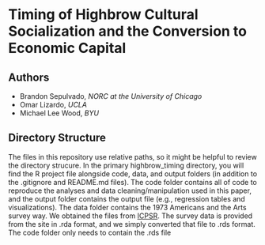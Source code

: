 # Timing of Highbrow Cultural Socialization and the Conversion to Economic Capital

## Authors

* Brandon Sepulvado, _NORC at the University of Chicago_
* Omar Lizardo, _UCLA_
* Michael Lee Wood, _BYU_

## Directory Structure

The files in this repository use relative paths, so it might be helpful to review the directory strucure. In the primary highbrow_timing directory, you will find the R project file alongside code, data, and output folders (in addition to the .gitignore and README.md files). The code folder contains all of code to reproduce the analyses and data cleaning/manipulation used in this paper, and the output folder contains the output file (e.g., regression tables and visualizations). The data folder contains the 1973 Americans and the Arts survey way. We obtained the files from [ICPSR](). The survey data is provided from the site in .rda format, and we simply converted that file to .rds format. The code folder only needs to contain the .rds file
